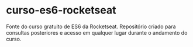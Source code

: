# curso-es6-rocketseat
Fonte do curso gratuito de ES6 da Rocketseat. Repositório criado para consultas posteriores e acesso em qualquer lugar durante o andamento do curso.

